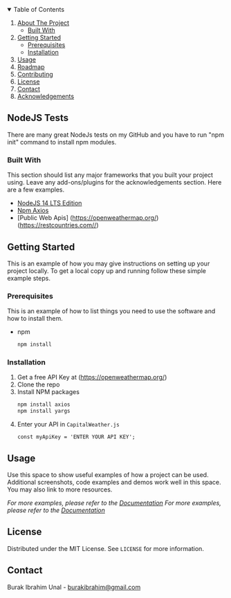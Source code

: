 <!-- TABLE OF CONTENTS -->
<details open="open">
  <summary>Table of Contents</summary>
  <ol>
    <li>
      <a href="#about-the-project">About The Project</a>
      <ul>
        <li><a href="#built-with">Built With</a></li>
      </ul>
    </li>
    <li>
      <a href="#getting-started">Getting Started</a>
      <ul>
        <li><a href="#prerequisites">Prerequisites</a></li>
        <li><a href="#installation">Installation</a></li>
      </ul>
    </li>
    <li><a href="#usage">Usage</a></li>
    <li><a href="#roadmap">Roadmap</a></li>
    <li><a href="#contributing">Contributing</a></li>
    <li><a href="#license">License</a></li>
    <li><a href="#contact">Contact</a></li>
    <li><a href="#acknowledgements">Acknowledgements</a></li>
  </ol>
</details>



<!-- ABOUT THE PROJECT -->
## NodeJS Tests


There are many great NodeJs tests on my GitHub and you have to run "npm init" command to install npm modules.


### Built With

This section should list any major frameworks that you built your project using. Leave any add-ons/plugins for the acknowledgements section. Here are a few examples.
* [NodeJS 14 LTS Edition](https://nodejs.org/en/)
* [Npm Axios](https://www.npmjs.com/package/axios)
* [Public Web Apis]
	(https://openweathermap.org/)
	(https://restcountries.com//)



<!-- GETTING STARTED -->
## Getting Started

This is an example of how you may give instructions on setting up your project locally.
To get a local copy up and running follow these simple example steps.

### Prerequisites

This is an example of how to list things you need to use the software and how to install them.
* npm
  ```sh
  npm install
  ```

### Installation

1. Get a free API Key at (https://openweathermap.org/)
2. Clone the repo
3. Install NPM packages
   ```sh
   npm install axios
   npm install yargs
   ```
4. Enter your API in `CapitalWeather.js`
   ```JS
   const myApiKey = 'ENTER YOUR API KEY';
   ```



<!-- USAGE EXAMPLES -->
## Usage

Use this space to show useful examples of how a project can be used. Additional screenshots, code examples and demos work well in this space. You may also link to more resources.

_For more examples, please refer to the [Documentation](https://openweathermap.org/)_
_For more examples, please refer to the [Documentation](https://restcountries.com/)_




<!-- LICENSE -->
## License

Distributed under the MIT License. See `LICENSE` for more information.



<!-- CONTACT -->
## Contact

Burak Ibrahim Unal - burakibrahim@gmail.com

